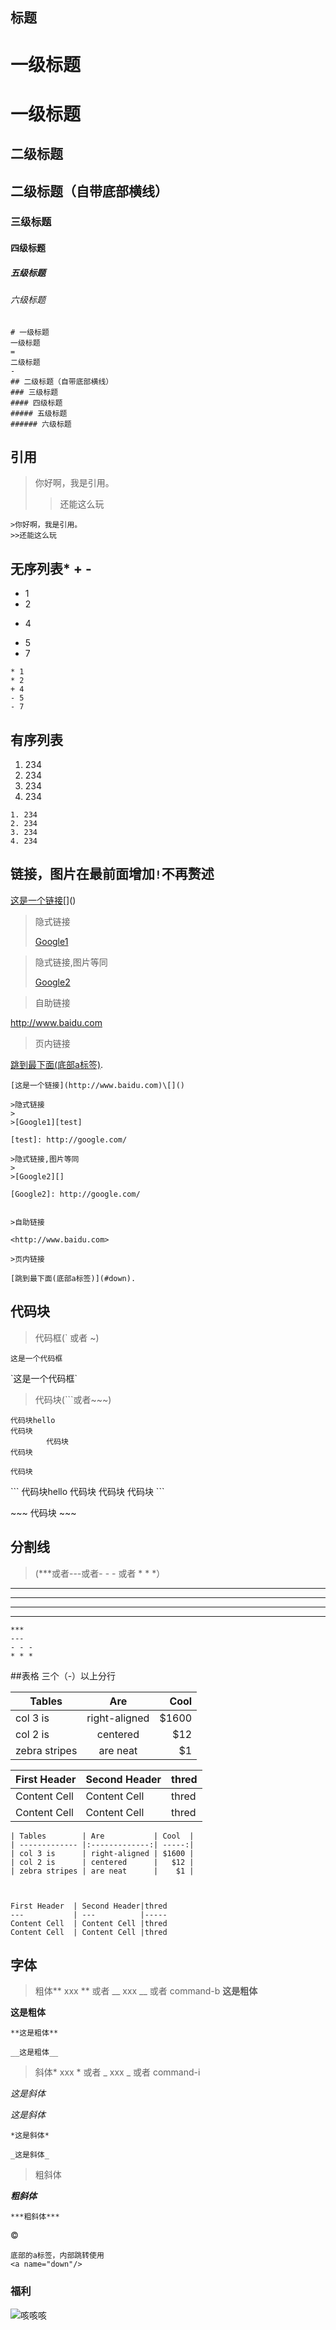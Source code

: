 ## 标题
# 一级标题
一级标题
=
二级标题
-
## 二级标题（自带底部横线）
### 三级标题
#### 四级标题
##### 五级标题
###### 六级标题

```
# 一级标题
一级标题
=
二级标题
-
## 二级标题（自带底部横线）
### 三级标题
#### 四级标题
##### 五级标题
###### 六级标题
```
## 引用

>你好啊，我是引用。
>>还能这么玩

```
>你好啊，我是引用。
>>还能这么玩
```
## 无序列表\* + -
* 1
* 2
+ 4
- 5
- 7

```
* 1
* 2
+ 4
- 5
- 7
```

## 有序列表
1. 234
2. 234
3. 234
6. 234

```
1. 234
2. 234
3. 234
4. 234
```

## 链接，图片在最前面增加`!`不再赘述
[这是一个链接](http://www.baidu.com)\[]()

>隐式链接
>
>[Google1][test]

[test]: http://google.com/

>隐式链接,图片等同
>
>[Google2][]

[Google2]: http://google.com/


>自助链接

<http://www.baidu.com>

>页内链接

[跳到最下面(底部a标签)](#down).

```
[这是一个链接](http://www.baidu.com)\[]()

>隐式链接
>
>[Google1][test]

[test]: http://google.com/

>隐式链接,图片等同
>
>[Google2][]

[Google2]: http://google.com/


>自助链接

<http://www.baidu.com>

>页内链接

[跳到最下面(底部a标签)](#down).
```

## 代码块
>代码框(\` 或者 ~)

`这是一个代码框`

\`这是一个代码框\`

>代码块(\```或者~~~)

```
代码块hello
代码块
		代码块
代码块
```

~~~
代码块
~~~

\`\`\`
代码块hello
代码块
		代码块
代码块
\`\`\`

\~~~
代码块
\~~~
## 分割线

>(***或者---或者- - - 或者 * * *）

***

---

- - -

* * * 

```
***
---
- - -
* * *
```
##表格 三个（-）以上分行

| Tables        | Are           | Cool  |
| ------------- |:-------------:| -----:|
| col 3 is      | right-aligned | $1600 |
| col 2 is      | centered      |   $12 |
| zebra stripes | are neat      |    $1 |



First Header  | Second Header|thred
---           | ---          |-----
Content Cell  | Content Cell |thred
Content Cell  | Content Cell |thred

```
| Tables        | Are           | Cool  |
| ------------- |:-------------:| -----:|
| col 3 is      | right-aligned | $1600 |
| col 2 is      | centered      |   $12 |
| zebra stripes | are neat      |    $1 |



First Header  | Second Header|thred
---           | ---          |-----
Content Cell  | Content Cell |thred
Content Cell  | Content Cell |thred

```

## 字体
>粗体\** xxx ** 或者 __ xxx __ 或者 command-b
**这是粗体**   

__这是粗体__ 

```
**这是粗体**   

__这是粗体__ 
```

> 斜体\* xxx * 或者 _ xxx _ 或者 command-i

*这是斜体* 

_这是斜体_

```
*这是斜体* 

_这是斜体_
```
>粗斜体

***粗斜体***

```
***粗斜体***
```
&copy;

<a name="down"/>

```
底部的a标签，内部跳转使用
<a name="down"/>
```
### 福利
![咳咳咳](https://timgsa.baidu.com/timg?image&quality=80&size=b9999_10000&sec=1492668483784&di=1d3fe5468a55675976566a0186ac87a5&imgtype=0&src=http%3A%2F%2Fpic.yesky.com%2FuploadImages%2F2016%2F336%2F37%2F0MHR1986WB72.jpg)
